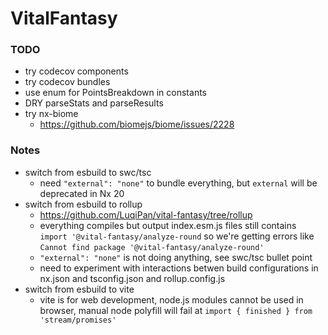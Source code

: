 # VitalFantasy

### TODO

- try codecov components
- try codecov bundles
- use enum for PointsBreakdown in constants
- DRY parseStats and parseResults
- try nx-biome
  - https://github.com/biomejs/biome/issues/2228

### Notes

- switch from esbuild to swc/tsc
  - need `"external": "none"` to bundle everything, but `external` will be
    deprecated in Nx 20
- switch from esbuild to rollup
  - https://github.com/LuqiPan/vital-fantasy/tree/rollup
  - everything compiles but output index.esm.js files still contains
    `import '@vital-fantasy/analyze-round` so we're getting errors like
    `Cannot find package '@vital-fantasy/analyze-round'`
  - `"external": "none"` is not doing anything, see swc/tsc bullet point
  - need to experiment with interactions betwen build configurations in nx.json
    and tsconfig.json and rollup.config.js
- switch from esbuild to vite
  - vite is for web development, node.js modules cannot be used in browser,
    manual node polyfill will fail at `import { finished } from 'stream/promises'`
